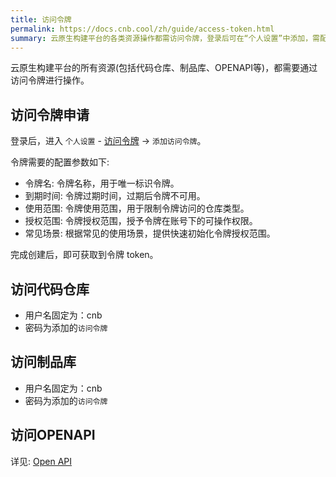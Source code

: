 ```yaml
---
title: 访问令牌
permalink: https://docs.cnb.cool/zh/guide/access-token.html
summary: 云原生构建平台的各类资源操作都需访问令牌，登录后可在“个人设置”中添加，需配置令牌名等多项参数，获取令牌后可作为用户名 cnb 的密码用于访问代码仓库、制品库，访问 OPENAPI 详见对应文档 。
---
```

云原生构建平台的所有资源(包括代码仓库、制品库、OPENAPI等)，都需要通过访问令牌进行操作。

## 访问令牌申请

登录后，进入 `个人设置` - [访问令牌](//cnb.cool/profile/token) -> `添加访问令牌`。

令牌需要的配置参数如下:

- 令牌名: 令牌名称，用于唯一标识令牌。
- 到期时间: 令牌过期时间，过期后令牌不可用。
- 使用范围: 令牌使用范围，用于限制令牌访问的仓库类型。
- 授权范围: 令牌授权范围，授予令牌在账号下的可操作权限。
- 常见场景: 根据常见的使用场景，提供快速初始化令牌授权范围。

完成创建后，即可获取到令牌 token。

## 访问代码仓库

- 用户名固定为：cnb
- 密码为添加的`访问令牌`

## 访问制品库

- 用户名固定为：cnb
- 密码为添加的`访问令牌`

## 访问OPENAPI

详见: [Open API](../develops/openapi.md)
